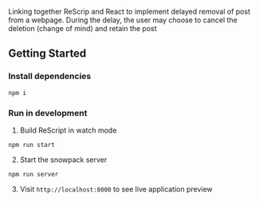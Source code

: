 Linking together ReScrip and React to implement delayed removal of post from a webpage. During the delay, the user may choose to cancel the deletion (change of mind) and retain the post

## Getting Started

### Install dependencies

```
npm i
```

### Run in development

1. Build ReScript in watch mode

```
npm run start
```

2. Start the snowpack server

```
npm run server
```

3. Visit `http://localhost:8000` to see live application preview
